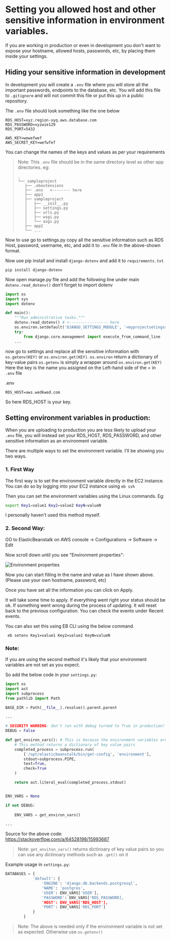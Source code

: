# Setting you allowed host and other sensitive information in environment variables.

If you are working in production or even in development you don't want to expose your hostname, allowed hosts, passwords, etc, by placing them inside your settings.

## Hiding your sensitive information in development

In development you will create a `.env` file where you will store all the important passwords, endpoints to the database, etc. You will add this file to `.gitignore` and will not commit this file or put this up in a public repository.

The `.env` file should look something like the one below
```
RDS_HOST=xyz.region-xyq.aws.database.com
RDS_PASSWORD=xyzwie129
RDS_PORT=5432

AWS_KEY=wewefwef
AWS_SECRET_KEY=wefwfef
```
You can change the names of the keys and values as per your requirements

> Note: This `.env` file should be in the same directory level as other app directories.
eg:
>```
>.
>└── sampleproject
>    ├── .ebextensions
>    ├── .env   <-------- here
>    ├── app1
>    ├── sampleproject
>    │   ├── __init__.py
>    │   ├── settings.py
>    │   ├── urls.py
>    │   ├── wsgi.py
>    │   └── asgi.py
>    ├── app2
>    └── ...
>```

Now to use go to settings.py copy all the sensitive information such as RDS Host, password, username, etc, and add it to `.env` file in the above-shown format.

Now use pip install and install `django-dotenv` and add it to `requirements.txt`
```
pip install django-dotenv
```

Now open manage.py file and add the following line under main `dotenv.read_dotenv()` don't forget to import dotenv

```python
import os
import sys
import dotenv

def main():
    """Run administrative tasks."""
    dotenv.read_dotenv() # <----------------- here
    os.environ.setdefault('DJANGO_SETTINGS_MODULE', '<myprojectsetings>.settings')
    try:
        from django.core.management import execute_from_command_line
    ...
```

now go to settings and replace all the sensitive information with `os.getenv(KEY)` or `os.environ.get(KEY)`. `os.environ` return a dictionary of key-value pairs `os.getenv` is simply a wrapper around `os.environ.get(KEY)`  Here the key is the name you assigned on the Left-hand side of the = in `.env` file

.env
```
RDS_HOST=aws.wedkwed.com
```
So here RDS_HOST is your key.

## Setting environment variables in production:

When you are uploading to production you are less likely to upload your `.env` file, you will instead set your RDS_HOST, RDS_PASSWORD, and other sensitive information as an environment variable. 

There are multiple ways to set the environment variable. I'll be showing you two ways.

### 1. First Way

The first way is to set the environment variable directly in the EC2 instance. 
You can do so by logging into your EC2 instance using `eb ssh`

Then you can set the environment variables using the Linux commands.
Eg:
```sh
export Key1=value1 Key2=value2 KeyN=valueN
```

I personally haven't used this method myself.

### 2. Second Way:

GO to ElasticBeanstalk on AWS console -> Configurations -> Software -> Edit

Now scroll down until you see "Environment properties":

![Environment properties](https://github.com/PaulleDemon/AWS-deployment/blob/master/images/environment-properties.jpg)

Now you can start filling in the name and value as I have shown above. (Please use your own hostname, password, etc)

Once you have set all the information you can click on Apply.

It will take some time to apply. If everything went right your status should be ok. If something went wrong during the process of updating. It will reset back to the previous configuration. You can check the events under Recent events.


You can also set this using EB CLI using the below command.
```
 eb setenv Key1=value1 Key2=value2 KeyN=valueN
```
### Note:

If you are using the second method it's likely that your environment variables are not set as you expect.

So add the below code in your `settings.py`:

```python
import os
import ast
import subprocess
from pathlib import Path

BASE_DIR = Path(__file__).resolve().parent.parent

...

# SECURITY WARNING: don't run with debug turned to True in production!
DEBUG = False

def get_environ_vars(): # This is because the environment variables are set in this path in elasticbeanstalk
    # This method returns a dictionary of key value pairs
    completed_process = subprocess.run(
        ['/opt/elasticbeanstalk/bin/get-config', 'environment'],
        stdout=subprocess.PIPE,
        text=True,
        check=True
    )

    return ast.literal_eval(completed_process.stdout)


ENV_VARS = None

if not DEBUG:
    
    ENV_VARS = get_environ_vars()

...
```
Source for the above code: https://stackoverflow.com/a/64528198/15993687

> Note: `get_enviton_vars()` returns dictinoary of key value pairs so you can use any dictinoary methods such as `.get()` on it

Example usage in `settings.py`:

```python
DATABASES = {
            'default': {
                'ENGINE': 'django.db.backends.postgresql',
                'NAME': 'postgres',
                'USER': ENV_VARS['USER'],
                'PASSWORD': ENV_VARS['RDS_PASSWORD],
                'HOST': ENV_VARS['RDS_HOST'],
                'PORT': ENV_VARS['RDS_PORT']
            }
        }
```

> Note: The above is needed only if the environment variable is not set as expected. Otherwise use `os.getenv()`
